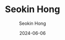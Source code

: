 ---
layout: personal_info  # FIXED! DO NOT CHANGE!
author: Seokin Hong    # your name
title:  Seokin Hong    # your name
date:   2024-06-06

images: [
    images/members/seokin_hong.png  # your profile image path (relavant to assets/)
]

params:
    position:  "Principal Investigator"  # one of ["Principal Investigator", "PhD Course", "Master Course", "Graduate"]
    job_title: "Assistant Professor"     # all of the students should specify the title of himself as a "Researcher"
    telephone: "+82-31-299-4915"         # phone number (if you don't want to upload your phone number, comment or remove this line!)
    email:     "seokin@skku.edu"         # school email address

    interests: [   # fill out your research interests
        "Computer Architecture", 
        "Memory Systems"
    ]

    biography: |   # fill out your short biography... Introduce yourself!
        I am an Assistant Professor in the Department of Semiconductor Systems Engineerings at Sungkyunkwan University (SKKU). My major research experiences and interests include the design of low power, reliable, and high-performance microarchitectures and memory systems. I received the PhD in Computer Science from KAIST, Korea, in 2015. Prior to joining SKKU, I was a Research Scientist at IBM TJ Watson Research Center and a Senior Engineer at Samsung Electronics.

    enable_sections:
        enable_experiences:   true
        enable_awards_honers: true
        enable_activities:    true
        enable_publications:  true

    experiences:
        - {
            exp_from: "2021",
            exp_to:   "",
            exp_desc: "Assistant Professor at Sungkyunkwan University"
        }
        - {
            exp_from: "2018",
            exp_to:   "2021",
            exp_desc: "Assistant Professor at Kyungpook National University"
        }
        - {
            exp_from: "2017",
            exp_to:   "2018",
            exp_desc: "Research Scientist at IBM T.J. Watson Research Center"
        }
        - {
            exp_from: "2015",
            exp_to:   "2017",
            exp_desc: "Senior Engineer at Samsung Electronics"
        }
        - {
            exp_from: "2008",
            exp_to:   "2015",
            exp_desc: "Research Assistant at KAIST"
        }
        - {
            exp_from: "2009",
            exp_to:   "2009",
            exp_desc: "Research Intern at ETRI"
        }
        - {
            exp_from: "2006",
            exp_to:   "2008",
            exp_desc: "Software Engineer Intern at SSM (Samsung Software Membership)"
        }

    awards_honer:
        - 2014 Best Paper Nominee, IEEE International Conference on Computer Design (ICCD'14)
        - 2013 Best Paper Award, Design Automation and Test in Europe Conference (DATE’13)
        - 2010 Best Paper Award, IEEE International Conference on Computer Design (ICCD’10)

    activities:
        - {
            act_type: "Editorial Board Member",
            act_desc: "IEMEK Journal of Embedded Systems and Applications"
        }
        - {
            act_type: "Program Committee",
            act_desc: "International Symposium on High-Performance Computer Architecture (HPCA 2024)"
        }
        - {
            act_type: "Program Committee",
            act_desc: "IEEE International Conference on Computer Design (ICCD 2019)"
        }
        - {
            act_type: "Reviewer",
            act_desc: "IEEE International Conference on Computer Design (ICCD)"
        }
        - {
            act_type: "Reviewer",
            act_desc: "The International Conference for High Performance Computing, Networking, Storage, and Analysis (SC)"
        }
        - {
            act_type: "Reviewer",
            act_desc: "The International Symposium on Low Power Electronics and Design (ISLPED)"
        }
        - {
            act_type: "Reviewer",
            act_desc: "ACM Transaction on Architecture and Code Optimization"
        }
        - {
            act_type: "Reviewer",
            act_desc: "IEEE Transaction on Computer"
        }
        - {
            act_type: "Reviewer",
            act_desc: "IEEE Transaction on Computer-Aided Design of Integrated Circuits and Systems"
        }
        - {
            act_type: "Reviewer",
            act_desc: "IEEE Computer Architecture Letters"
        }
        - {
            act_type: "Reviewer",
            act_desc: "ETRI Journal"
        }
        - {
            act_type: "Reviewer",
            act_desc: "IEEE Access"
        }
        

    publications:
        - {
            pub_title: "SAVector: Vectored Systolic Arrays",
            pub_venue: "IEEE Access",
            pub_date:  "2024-03-25",
            pub_url:   ""
        }
        - {
            pub_title: "Facto-CNN: Memory-Efficient CNN Training with Low-rank Tensor Factorization and Lossy Tensor Compression",
            pub_venue: "15th Asian Conference on Machine Learning (ACML)",
            pub_date:  "2024-02-27",
            pub_url:   ""
        }
        - {
            pub_title: "Conveyor: Towards Asynchronous Dataflow in Systolic Array to Exploit Unstructured Sparsity",
            pub_venue: "2023 IEEE 41st International Conference on Computer Design (ICCD)",
            pub_date:  "2023-11-06",
            pub_url:   "/publications/231106-conveyor-sa/"
        }
---